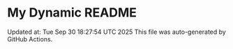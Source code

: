 # My Dynamic README
Updated at: Tue Sep 30 18:27:54 UTC 2025
This file was auto-generated by GitHub Actions.
